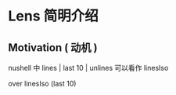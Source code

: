 # Lens 简明介绍

## Motivation ( 动机 )

nushell 中 lines | last 10 | unlines 可以看作 linesIso

over linesIso (last 10)

